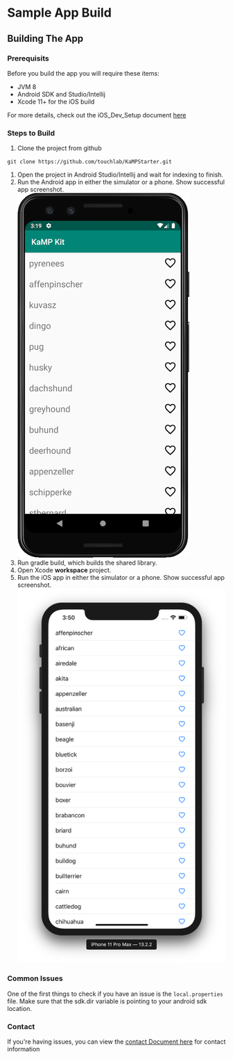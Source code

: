 # Sample App Build

## Building The App

### Prerequisits
Before you build the app you will require these items:

* JVM 8
* Android SDK and Studio/Intellij
* Xcode 11+ for the iOS build

For more details, check out the iOS_Dev_Setup document [here](https://github.com/touchlab/KaMPStarter/blob/master/docs/IOS_DEV_SETUP.md)

### Steps to Build
1. Clone the project from github 
```
git clone https://github.com/touchlab/KaMPStarter.git
```
1. Open the project in Android Studio/Intellij and wait for indexing to finish.
1. Run the Android app in either the simulator or a phone. Show successful app screenshot.
![](Screenshots/kampScreenshotAndroid.png)
1. Run gradle build, which builds the shared library.
1. Open Xcode **workspace** project.
1. Run the iOS app in either the simulator or a phone. Show successful app screenshot.
![](Screenshots/kampScreenshotiOS.png)

### Common Issues

One of the first things to check if you have an issue is the `local.properties` file. Make sure that the sdk.dir variable is pointing to your android sdk location.

### Contact

If you're having issues, you can view the [contact Document here](https://github.com/touchlab/KaMPStarter/blob/master/CONTACT_US.md) for contact information
